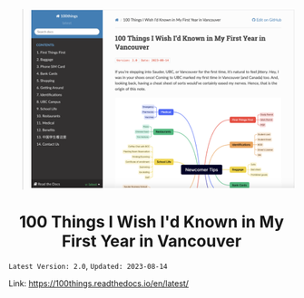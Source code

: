 >![](exhibit/100things_v2.0.png)

# <center> 100 Things I Wish I'd Known in My First Year in Vancouver</center>

``Latest Version: 2.0``,  ``Updated: 2023-08-14``

Link: https://100things.readthedocs.io/en/latest/
